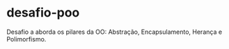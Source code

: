 # desafio-poo
Desafio a aborda os pilares da OO: Abstração, Encapsulamento, Herança e Polimorfismo.
